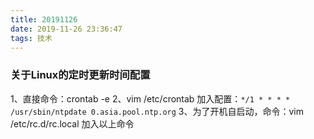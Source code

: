 ```yaml
---
title: 20191126
date: 2019-11-26 23:36:47
tags: 技术
---
```


### 关于Linux的定时更新时间配置

1、直接命令：crontab -e
2、vim /etc/crontab
加入配置：`*/1 * * * *  /usr/sbin/ntpdate 0.asia.pool.ntp.org`
3、为了开机自启动，命令：vim /etc/rc.d/rc.local 加入以上命令
